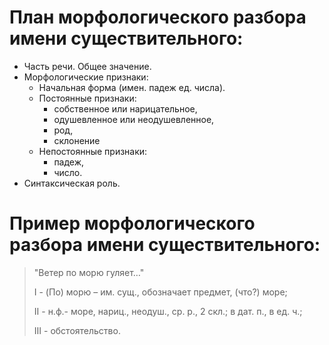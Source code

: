 # План морфологического разбора имени существительного:

 - Часть речи. Общее значение.
 - Морфологические признаки:
	 - Начальная форма (имен. падеж ед. числа).
	 - Постоянные признаки: 
		 - собственное или нарицательное, 
		 - одушевленное или неодушевленное,
		 - род, 
		 - склонение
	 - Непостоянные признаки: 
		 - падеж, 
		 - число.
 - Синтаксическая роль.

# Пример морфологического разбора имени существительного:

> "Ветер по морю гуляет…"
> 
> 
> I - (По) морю – им. сущ., обозначает предмет, (что?) море;
> 
> II - н.ф.- море, нариц., неодуш., ср. р., 2 скл.; в дат. п., в ед. ч.;
> 
> III - обстоятельство.
